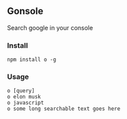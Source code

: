 ## Gonsole

Search google in your console

### Install

    npm install o -g

### Usage

```
o [query]
o elon musk
o javascript
o some long searchable text goes here
```